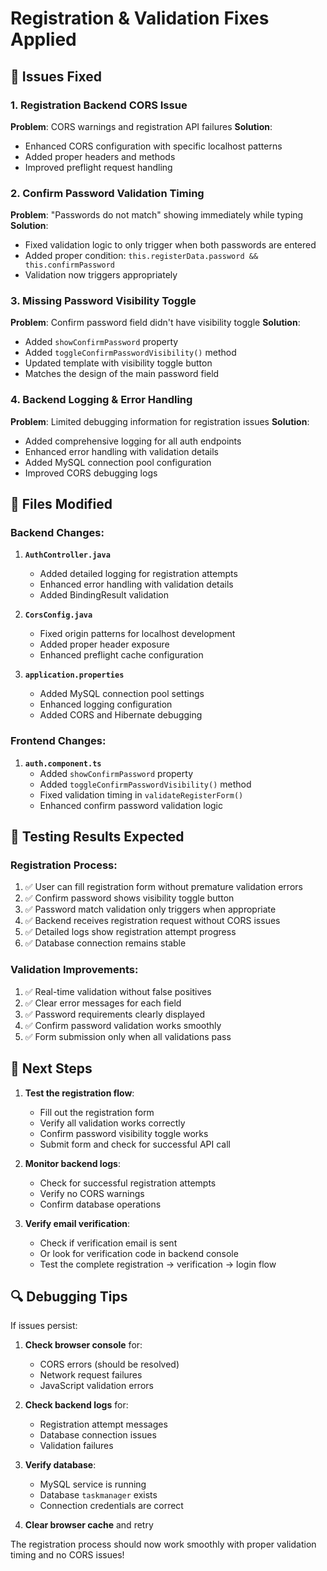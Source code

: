 # Registration & Validation Fixes Applied

## 🔧 Issues Fixed

### 1. Registration Backend CORS Issue
**Problem**: CORS warnings and registration API failures
**Solution**: 
- Enhanced CORS configuration with specific localhost patterns
- Added proper headers and methods
- Improved preflight request handling

### 2. Confirm Password Validation Timing
**Problem**: "Passwords do not match" showing immediately while typing
**Solution**:
- Fixed validation logic to only trigger when both passwords are entered
- Added proper condition: `this.registerData.password && this.confirmPassword`
- Validation now triggers appropriately

### 3. Missing Password Visibility Toggle
**Problem**: Confirm password field didn't have visibility toggle
**Solution**:
- Added `showConfirmPassword` property
- Added `toggleConfirmPasswordVisibility()` method
- Updated template with visibility toggle button
- Matches the design of the main password field

### 4. Backend Logging & Error Handling
**Problem**: Limited debugging information for registration issues
**Solution**:
- Added comprehensive logging for all auth endpoints
- Enhanced error handling with validation details
- Added MySQL connection pool configuration
- Improved CORS debugging logs

## 📁 Files Modified

### Backend Changes:
1. **`AuthController.java`**
   - Added detailed logging for registration attempts
   - Enhanced error handling with validation details
   - Added BindingResult validation

2. **`CorsConfig.java`**
   - Fixed origin patterns for localhost development
   - Added proper header exposure
   - Enhanced preflight cache configuration

3. **`application.properties`**
   - Added MySQL connection pool settings
   - Enhanced logging configuration
   - Added CORS and Hibernate debugging

### Frontend Changes:
1. **`auth.component.ts`**
   - Added `showConfirmPassword` property
   - Added `toggleConfirmPasswordVisibility()` method
   - Fixed validation timing in `validateRegisterForm()`
   - Enhanced confirm password validation logic

## 🧪 Testing Results Expected

### Registration Process:
1. ✅ User can fill registration form without premature validation errors
2. ✅ Confirm password shows visibility toggle button
3. ✅ Password match validation only triggers when appropriate
4. ✅ Backend receives registration request without CORS issues
5. ✅ Detailed logs show registration attempt progress
6. ✅ Database connection remains stable

### Validation Improvements:
1. ✅ Real-time validation without false positives
2. ✅ Clear error messages for each field
3. ✅ Password requirements clearly displayed
4. ✅ Confirm password validation works smoothly
5. ✅ Form submission only when all validations pass

## 🚀 Next Steps

1. **Test the registration flow**:
   - Fill out the registration form
   - Verify all validation works correctly
   - Confirm password visibility toggle works
   - Submit form and check for successful API call

2. **Monitor backend logs**:
   - Check for successful registration attempts
   - Verify no CORS warnings
   - Confirm database operations

3. **Verify email verification**:
   - Check if verification email is sent
   - Or look for verification code in backend console
   - Test the complete registration → verification → login flow

## 🔍 Debugging Tips

If issues persist:

1. **Check browser console** for:
   - CORS errors (should be resolved)
   - Network request failures
   - JavaScript validation errors

2. **Check backend logs** for:
   - Registration attempt messages
   - Database connection issues
   - Validation failures

3. **Verify database**:
   - MySQL service is running
   - Database `taskmanager` exists
   - Connection credentials are correct

4. **Clear browser cache** and retry

The registration process should now work smoothly with proper validation timing and no CORS issues!
